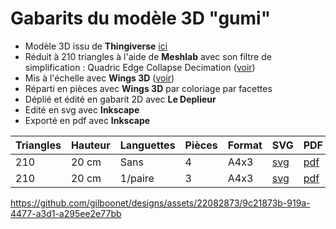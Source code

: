 # Gabarits du modèle 3D "gumi"

- Modèle 3D issu de **Thingiverse** [ici](https://www.thingiverse.com/thing:233643)
- Réduit à 210 triangles à l'aide de **Meshlab** avec son filtre de simplification : Quadric Edge Collapse Decimation ([voir](https://youtu.be/1irJLnVSnrk))
- Mis à l'échelle avec **Wings 3D** ([voir](https://youtu.be/vKRSdvvuxDQ))
- Réparti en pièces avec **Wings 3D** par coloriage par facettes
- Déplié et édité en gabarit 2D avec **Le Deplieur**
- Edité en svg avec **Inkscape**
- Exporté en pdf avec **Inkscape**

|Triangles|Hauteur|Languettes|Pièces|Format|SVG|PDF|
|---|---|---|---|---|---|---|
|210|20 cm|Sans|4|A4x3|[svg](https://github.com/gilboonet/designs/blob/master/2023/gumi/gumi210_H20_A4x3.svg)|[pdf](https://github.com/gilboonet/designs/blob/master/2023/gumi/gumi210_H20_A4x3.pdf)|
|210|20 cm|1/paire|3|A4x3|[svg](https://github.com/gilboonet/designs/blob/master/2023/gumi/gumi210_H20b_lang_A3x3.svg)|[pdf](https://github.com/gilboonet/designs/blob/master/2023/gumi/gumi210_H20b_lang_A3x3.pdf)|

https://github.com/gilboonet/designs/assets/22082873/9c21873b-919a-4477-a3d1-a295ee2e77bb

